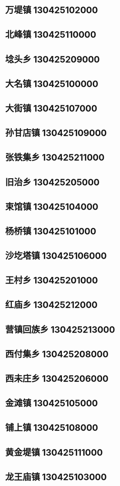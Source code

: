 # 万堤镇 130425102000
# 北峰镇 130425110000
# 埝头乡 130425209000
# 大名镇 130425100000
# 大街镇 130425107000
# 孙甘店镇 130425109000
# 张铁集乡 130425211000
# 旧治乡 130425205000
# 束馆镇 130425104000
# 杨桥镇 130425101000
# 沙圪塔镇 130425106000
# 王村乡 130425201000
# 红庙乡 130425212000
# 营镇回族乡 130425213000
# 西付集乡 130425208000
# 西未庄乡 130425206000
# 金滩镇 130425105000
# 铺上镇 130425108000
# 黄金堤镇 130425111000
# 龙王庙镇 130425103000
